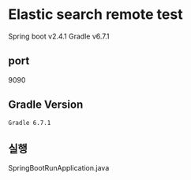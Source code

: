 # Elastic search remote test

Spring boot v2.4.1 Gradle v6.7.1

## port

9090

## Gradle Version

```text
Gradle 6.7.1
```

## 실행

SpringBootRunApplication.java

